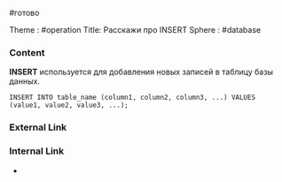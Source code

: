 #готово 

Theme : #operation
Title: Расскажи про INSERT
Sphere : #database

### Content

**INSERT** используется для добавления новых записей в таблицу базы данных.

`INSERT INTO table_name (column1, column2, column3, ...) VALUES (value1, value2, value3, ...);`
### External Link



### Internal Link

- 